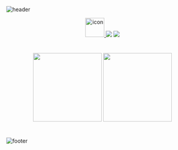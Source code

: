 ![header](https://capsule-render.vercel.app/api?type=waving&color=ABABAB&text=%20Choewy%20%20&height=200&fontSize=90&fontColor=ffffff)

<div align="center">
    <a href="https://github.com/choewy"><img src="https://techstack-generator.vercel.app/github-icon.svg" alt="icon" width="50" height="50" />
    <a href="https://hits.seeyoufarm.com"><img src="https://hits.seeyoufarm.com/api/count/incr/badge.svg?url=https%3A%2F%2Fgithub.com%2Fchoewy&count_bg=%235FF3C1&title_bg=%23555555&title=hits&edge_flat=false"/></a>
    <a href="https://choewy.tistory.com"><img src="https://img.shields.io/badge/blog-tistory-yellow"></a>
</div>

<h1></h1>

<div align="center">
    <img style="height: 180px" src="https://github-readme-stats.vercel.app/api?username=choewy">
    <img style="height: 180px" src="https://github-readme-stats.vercel.app/api/top-langs/?username=choewy&layout=compact">
</div>

<h1></h1>

<!-- 
    <div align="center">
        <img src="https://github-profile-trophy.vercel.app/?username=choewy&margin-w=15">
    </div> 
-->

![footer](https://capsule-render.vercel.app/api?section=footer&type=waving&color=ABABAB)

